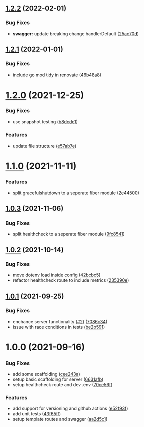 ## [1.2.2](https://github.com/gkampitakis/gofiber-template-server/compare/v1.2.1...v1.2.2) (2022-02-01)


### Bug Fixes

* **swagger:** update breaking change handlerDefault ([25ac70d](https://github.com/gkampitakis/gofiber-template-server/commit/25ac70d404f5b18db26dfd5afa15cfbcab02e8ae))

## [1.2.1](https://github.com/gkampitakis/gofiber-template-server/compare/v1.2.0...v1.2.1) (2022-01-01)


### Bug Fixes

* include go mod tidy in renovate ([46b48a8](https://github.com/gkampitakis/gofiber-template-server/commit/46b48a8bbde5b3bd723fe502e8a500aea4a8451e))

# [1.2.0](https://github.com/gkampitakis/gofiber-template-server/compare/v1.1.0...v1.2.0) (2021-12-25)


### Bug Fixes

* use snapshot testing ([b8dcdc1](https://github.com/gkampitakis/gofiber-template-server/commit/b8dcdc145bd57a3f6e77e49894c1926f46be537a))


### Features

* update file structure ([e57ab7e](https://github.com/gkampitakis/gofiber-template-server/commit/e57ab7ef16cd1dd7d1e2949f57b218ab572008e1))

# [1.1.0](https://github.com/gkampitakis/gofiber-template-server/compare/v1.0.3...v1.1.0) (2021-11-11)


### Features

* split gracefulshutdown to a seperate fiber module ([2e44500](https://github.com/gkampitakis/gofiber-template-server/commit/2e445006823ba49dd3028a065d14de0f4c6296ef))

## [1.0.3](https://github.com/gkampitakis/gofiber-template-server/compare/v1.0.2...v1.0.3) (2021-11-06)


### Bug Fixes

* split healthcheck to a seperate fiber module ([9fc8541](https://github.com/gkampitakis/gofiber-template-server/commit/9fc85416997a086dcf55653b3cecc72a43b0c2cc))

## [1.0.2](https://github.com/gkampitakis/gofiber-template-server/compare/v1.0.1...v1.0.2) (2021-10-14)


### Bug Fixes

* move dotenv load inside config ([42bcbc5](https://github.com/gkampitakis/gofiber-template-server/commit/42bcbc5f78e4e81876b5073f357a19ae6d5bab34))
* refactor healthcheck route to include metrics ([235390e](https://github.com/gkampitakis/gofiber-template-server/commit/235390e84ed24d0ee42efdc271c025cdb2836557))

## [1.0.1](https://github.com/gkampitakis/gofiber-template-server/compare/v1.0.0...v1.0.1) (2021-09-25)


### Bug Fixes

* enchance server functionality  ([#2](https://github.com/gkampitakis/gofiber-template-server/issues/2)) ([7086c34](https://github.com/gkampitakis/gofiber-template-server/commit/7086c34e1fcd651a66c9aa8371e65ee7d0d6a5ba))
* issue with race conditions in tests ([be2b591](https://github.com/gkampitakis/gofiber-template-server/commit/be2b5914be148e7392b423849f2f3e9307389df4))

# 1.0.0 (2021-09-16)


### Bug Fixes

* add some scaffolding ([cee243a](https://github.com/gkampitakis/gofiber-template-server/commit/cee243a9828d8ca4b75f61eae7f85d52c5249364))
* setup basic scaffolding for server ([6631afb](https://github.com/gkampitakis/gofiber-template-server/commit/6631afb5bd4e961148d52e34ee15a52b715f4d70))
* setup healthcheck route and dev .env ([70ce56f](https://github.com/gkampitakis/gofiber-template-server/commit/70ce56f950746606fe95b5c806a7b302135fc05a))


### Features

* add support for versioning and github actions ([e52f93f](https://github.com/gkampitakis/gofiber-template-server/commit/e52f93f5e8745342eff1b83665c443fe9841900a))
* add unit tests ([43f65ff](https://github.com/gkampitakis/gofiber-template-server/commit/43f65ff52168fab9c1e0b07dfca149f7059c1f47))
* setup template routes and swagger ([aa2d5c1](https://github.com/gkampitakis/gofiber-template-server/commit/aa2d5c1dd502ebbe4a66f61875bc1f07149c79dd))
